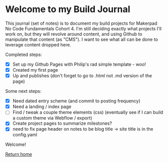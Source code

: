 # Welcome to my Build Journal

This journal (set of notes) is to document my build projects for Makerpad No Code Fundamentals Cohort 4. I'm still deciding exactly what projects I'll work on, but they will revolve around content, and using Github to manipulate that content (as "CMS"). I want to see what all can be done to leverage content dropped here.

Completed steps:

- [x] Set up my Github Pages with Philip's rad simple template - woo!
- [x] Created my first page
- [x] Up and publishes (don't forget to go to .html not .md version of the page)

Some next steps:

- [x] Need dated entry scheme (and commit to posting frequency)
- [x] Need a landing / index page
- [ ] Find / tweak a couple theme elements (css) (eventually see if I can build a custom theme via Webflow / export)
- [x] Create project pages to summarize milestones?
- [x] need to fix page header on notes to be blog title -> site title is in the config.yaml

Welcome!

[Return home](https://tgustilo.github.io/mpnc4-maker-journal/)

